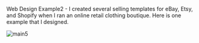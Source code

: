 Web Design Example2 - I created several selling templates for eBay, Etsy, and Shopify when I ran an online retail clothing
boutique. Here is one example that I designed.

<img src="https://i.ibb.co/SKLj6xy/main5.png" alt="main5" border="0">
